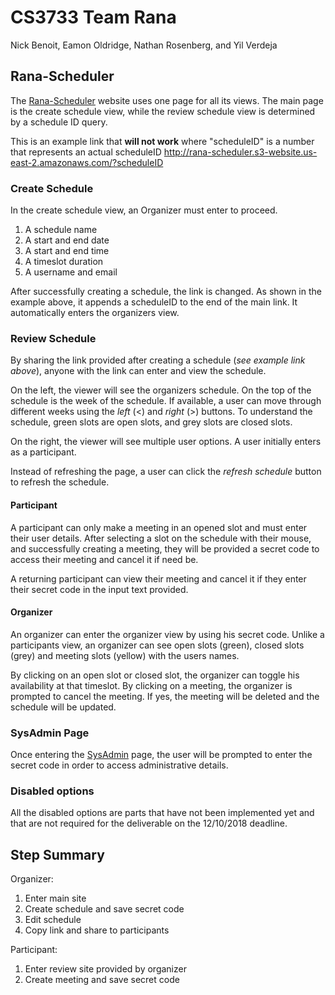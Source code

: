 # CS3733 Team Rana
Nick Benoit, Eamon Oldridge, Nathan Rosenberg, and Yil Verdeja

## Rana-Scheduler
The [Rana-Scheduler](http://rana-scheduler.s3-website.us-east-2.amazonaws.com/) website uses one page for all its views. The main page is the create schedule view, while the review schedule view is determined by a schedule ID query.

This is an example link that **will not work** where "scheduleID" is a number that represents an actual scheduleID
http://rana-scheduler.s3-website.us-east-2.amazonaws.com/?scheduleID

### Create Schedule
In the create schedule view, an Organizer must enter to proceed.
1. A schedule name
2. A start and end date
3. A start and end time
4. A timeslot duration
5. A username and email

After successfully creating a schedule, the link is changed. As shown in the example above, it appends a scheduleID to the end of the main link. It automatically enters the organizers view.

### Review Schedule
By sharing the link provided after creating a schedule (*see example link above*), anyone with the link can enter and view the schedule.

On the left, the viewer will see the organizers schedule. On the top of the schedule is the week of the schedule. If available, a user can move through different weeks using the *left* (<) and *right* (>) buttons. To understand the schedule, green slots are open slots, and grey slots are closed slots.

On the right, the viewer will see multiple user options. A user initially enters as a participant.

Instead of refreshing the page, a user can click the *refresh schedule* button to refresh the schedule.

#### Participant
A participant can only make a meeting in an opened slot and must enter their user details. After selecting a slot on the schedule with their mouse, and successfully creating a meeting, they will be provided a secret code to access their meeting and cancel it if need be.

A returning participant can view their meeting and cancel it if they enter their secret code in the input text provided.

#### Organizer
An organizer can enter the organizer view by using his secret code. Unlike a participants view, an organizer can see open slots (green), closed slots (grey) and meeting slots (yellow) with the users names.

By clicking on an open slot or closed slot, the organizer can toggle his availability at that timeslot. By clicking on a meeting, the organizer is prompted to cancel the meeting. If yes, the meeting will be deleted and the schedule will be updated.

### SysAdmin Page
Once entering the [SysAdmin](http://rana-scheduler.s3-website.us-east-2.amazonaws.com/?sysadmin) page, the user will be prompted to enter the secret code in order to access administrative details.

### Disabled options
All the disabled options are parts that have not been implemented yet and that are not required for the deliverable on the 12/10/2018 deadline.

## Step Summary
Organizer:
1. Enter main site
2. Create schedule and save secret code
3. Edit schedule
4. Copy link and share to participants

Participant:
1. Enter review site provided by organizer
2. Create meeting and save secret code
